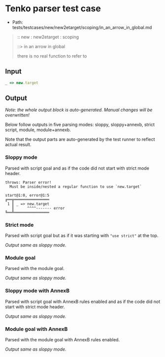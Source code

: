 # Tenko parser test case

- Path: tests/testcases/new/new2etarget/scoping/in_an_arrow_in_global.md

> :: new : new2etarget : scoping
>
> ::> in an arrow in global
>
> there is no real function to refer to

## Input

`````js
_ => new.target
`````

## Output

_Note: the whole output block is auto-generated. Manual changes will be overwritten!_

Below follow outputs in five parsing modes: sloppy, sloppy+annexb, strict script, module, module+annexb.

Note that the output parts are auto-generated by the test runner to reflect actual result.

### Sloppy mode

Parsed with script goal and as if the code did not start with strict mode header.

`````
throws: Parser error!
  Must be inside/nested a regular function to use `new.target`

start@1:0, error@1:5
╔══╦════════════════
 1 ║ _ => new.target
   ║      ^^^^------- error
╚══╩════════════════

`````

### Strict mode

Parsed with script goal but as if it was starting with `"use strict"` at the top.

_Output same as sloppy mode._

### Module goal

Parsed with the module goal.

_Output same as sloppy mode._

### Sloppy mode with AnnexB

Parsed with script goal with AnnexB rules enabled and as if the code did not start with strict mode header.

_Output same as sloppy mode._

### Module goal with AnnexB

Parsed with the module goal with AnnexB rules enabled.

_Output same as sloppy mode._
